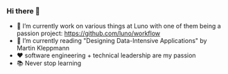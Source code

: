 ### Hi there 👋

- 🔭 I’m currently work on various things at Luno with one of them being a passion project: https://github.com/luno/workflow
- 🌱 I’m currently reading "Designing Data-Intensive Applications" by Martin Kleppmann
- ❤️ software engineering + technical leadership are my passion 
- 📚 Never stop learning
